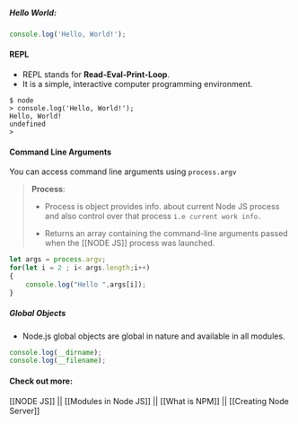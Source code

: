 
##### Hello World:

```js
console.log('Hello, World!');
```

#### REPL

- REPL stands for **Read-Eval-Print-Loop**.
- It is a simple, interactive computer programming environment.

```node
$ node
> console.log('Hello, World!');
Hello, World!
undefined
>
```

#### Command Line Arguments

You can access command line arguments using `process.argv`

> **Process**: 
>    - Process is object provides info. about current Node JS process and also control over that process `i.e current work info.`
>    
>    - Returns an array containing the command-line arguments passed when the  [[NODE JS]] process was launched.


```js
let args = process.argv;
for(let i = 2 ; i< args.length;i++)
{
    console.log("Hello ",args[i]);
}
```

##### Global Objects

- Node.js global objects are global in nature and available in all modules.

```js
console.log(__dirname);
console.log(__filename);
```

#### Check out more:
[[NODE JS]] ||  [[Modules in Node JS]] || [[What is NPM]] || [[Creating Node Server]]